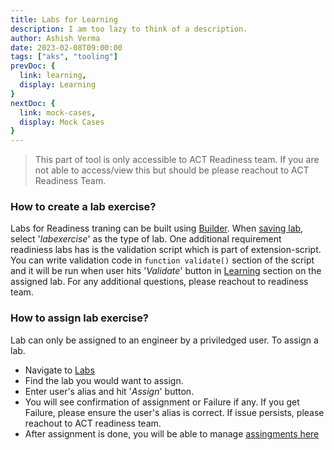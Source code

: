 ```yaml
---
title: Labs for Learning
description: I am too lazy to think of a description.
author: Ashish Verma
date: 2023-02-08T09:00:00
tags: ["aks", "tooling"]
prevDoc: {
  link: learning,
  display: Learning
}
nextDoc: {
  link: mock-cases,
  display: Mock Cases
}
---
```


> This part of tool is only accessible to ACT Readiness team. If you are not able to access/view this but should be please reachout to ACT Readiness Team.

### How to create a lab exercise?

Labs for Readiness traning can be built using [Builder](builder#builder). When [saving lab](builder#saving-your-lab), select '_labexercise_' as the type of lab. One additional requirement readiniess labs has is the validation script which is part of extension-script. You can write validation code in `function validate()` section of the script and it will be run when user hits '_Validate_' button in [Learning](learning) section on the assigned lab. For any additional questions, please reachout to readiness team.

### How to assign lab exercise?

Lab can only be assigned to an engineer by a priviledged user. To assign a lab.

- Navigate to [Labs](https://actlabs.azureedge.net/labs)
- Find the lab you would want to assign.
- Enter user's alias and hit '_Assign_' button.
- You will see confirmation of assignment or Failure if any. If you get Failure, please ensure the user's alias is correct. If issue persists, please reachout to ACT readiness team.
- After assignment is done, you will be able to manage [assingments here](https://actlabs.azureedge.net/assignments)
